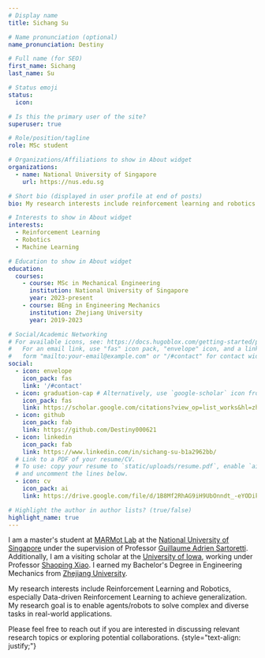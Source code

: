 ```yaml
---
# Display name
title: Sichang Su

# Name pronunciation (optional)
name_pronunciation: Destiny

# Full name (for SEO)
first_name: Sichang
last_name: Su

# Status emoji
status:
  icon: 

# Is this the primary user of the site?
superuser: true

# Role/position/tagline
role: MSc student

# Organizations/Affiliations to show in About widget
organizations:
  - name: National University of Singapore
    url: https://nus.edu.sg

# Short bio (displayed in user profile at end of posts)
bio: My research interests include reinforcement learning and robotics.

# Interests to show in About widget
interests:
  - Reinforcement Learning
  - Robotics
  - Machine Learning

# Education to show in About widget
education:
  courses:
    - course: MSc in Mechanical Engineering
      institution: National University of Singapore
      year: 2023-present
    - course: BEng in Engineering Mechanics
      institution: Zhejiang University
      year: 2019-2023

# Social/Academic Networking
# For available icons, see: https://docs.hugoblox.com/getting-started/page-builder/#icons
#   For an email link, use "fas" icon pack, "envelope" icon, and a link in the
#   form "mailto:your-email@example.com" or "/#contact" for contact widget.
social:
  - icon: envelope
    icon_pack: fas
    link: '/#contact'
  - icon: graduation-cap # Alternatively, use `google-scholar` icon from `ai` icon pack
    icon_pack: fas
    link: https://scholar.google.com/citations?view_op=list_works&hl=zh-CN&user=fDpyU1AAAAAJ&gmla=AH70aAWILcu2ikCfLwel5mtBYJ4nKzEza0zUYWITLVViEnE-jBoC3wNc_jdWW63BYhDnyOHfFbRWphz4vg0O9OI-XtJebiZUrLiP8ZjiX-119-Q
  - icon: github
    icon_pack: fab
    link: https://github.com/Destiny000621
  - icon: linkedin
    icon_pack: fab
    link: https://www.linkedin.com/in/sichang-su-b1a2962bb/
  # Link to a PDF of your resume/CV.
  # To use: copy your resume to `static/uploads/resume.pdf`, enable `ai` icons in `params.yaml`,
  # and uncomment the lines below.
  - icon: cv
    icon_pack: ai
    link: https://drive.google.com/file/d/1B8Mf2RhAG9iH9UbOnndt_-eYODikziZt/view?usp=sharing

# Highlight the author in author lists? (true/false)
highlight_name: true
---
```


I am a master's student at [MARMot Lab](https://marmotlab.org) at the [National University of Singapore](https://www.nus.edu.sg) under the supervision of Professor [Guillaume Adrien Sartoretti](https://www.marmotlab.org/bio.html). Additionally, I am a visiting scholar at the [University of Iowa](https://uiowa.edu), working under Professor [Shaoping Xiao](https://engineering.uiowa.edu/directory/shaoping-xiao). I earned my Bachelor's Degree in Engineering Mechanics from [Zhejiang University](https://www.zju.edu.cn/english/).

My research interests include Reinforcement Learning and Robotics, especially Data-driven Reinforcement Learning to achieve generalization. My research goal is to enable agents/robots to solve complex and diverse tasks in real-world applications. 

Please feel free to reach out if you are interested in discussing relevant research topics or exploring potential collaborations.
{style="text-align: justify;"}
